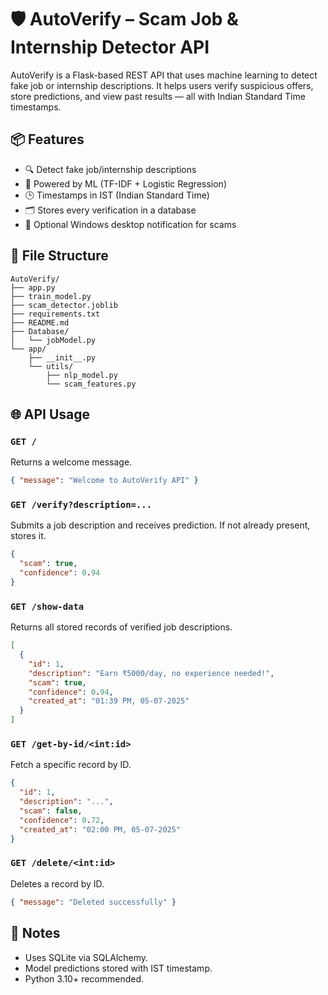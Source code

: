 # 🛡️ AutoVerify – Scam Job & Internship Detector API
AutoVerify is a Flask-based REST API that uses machine learning to detect fake job or internship descriptions. It helps users verify suspicious offers, store predictions, and view past results — all with Indian Standard Time timestamps.
## 📦 Features
- 🔍 Detect fake job/internship descriptions
- 🧠 Powered by ML (TF-IDF + Logistic Regression)
- 🕒 Timestamps in IST (Indian Standard Time)
- 🗂️ Stores every verification in a database
- 🔔 Optional Windows desktop notification for scams
## 📁 File Structure
```
AutoVerify/
├── app.py
├── train_model.py
├── scam_detector.joblib
├── requirements.txt
├── README.md
├── Database/
│   └── jobModel.py
└── app/
    ├── __init__.py
    └── utils/
        ├── nlp_model.py
        └── scam_features.py
```
## 🌐 API Usage
### `GET /`
Returns a welcome message.
```json
{ "message": "Welcome to AutoVerify API" }
```
### `GET /verify?description=...`
Submits a job description and receives prediction. If not already present, stores it.
```json
{
  "scam": true,
  "confidence": 0.94
}
```
### `GET /show-data`
Returns all stored records of verified job descriptions.
```json
[
  {
    "id": 1,
    "description": "Earn ₹5000/day, no experience needed!",
    "scam": true,
    "confidence": 0.94,
    "created_at": "01:39 PM, 05-07-2025"
  }
]
```
### `GET /get-by-id/<int:id>`
Fetch a specific record by ID.
```json
{
  "id": 1,
  "description": "...",
  "scam": false,
  "confidence": 0.72,
  "created_at": "02:00 PM, 05-07-2025"
}
```
### `GET /delete/<int:id>`
Deletes a record by ID.
```json
{ "message": "Deleted successfully" }
```
## 📌 Notes
- Uses SQLite via SQLAlchemy.
- Model predictions stored with IST timestamp.
- Python 3.10+ recommended.
